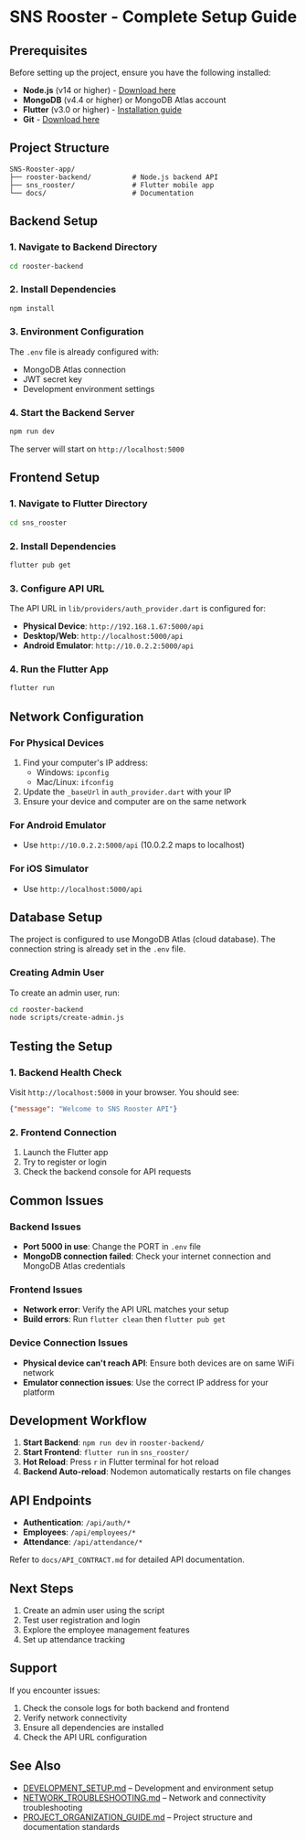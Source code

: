 # SNS Rooster - Complete Setup Guide

## Prerequisites

Before setting up the project, ensure you have the following installed:

- **Node.js** (v14 or higher) - [Download here](https://nodejs.org/)
- **MongoDB** (v4.4 or higher) or MongoDB Atlas account
- **Flutter** (v3.0 or higher) - [Installation guide](https://flutter.dev/docs/get-started/install)
- **Git** - [Download here](https://git-scm.com/)

## Project Structure

```
SNS-Rooster-app/
├── rooster-backend/          # Node.js backend API
├── sns_rooster/              # Flutter mobile app
└── docs/                     # Documentation
```

## Backend Setup

### 1. Navigate to Backend Directory
```bash
cd rooster-backend
```

### 2. Install Dependencies
```bash
npm install
```

### 3. Environment Configuration
The `.env` file is already configured with:
- MongoDB Atlas connection
- JWT secret key
- Development environment settings

### 4. Start the Backend Server
```bash
npm run dev
```

The server will start on `http://localhost:5000`

## Frontend Setup

### 1. Navigate to Flutter Directory
```bash
cd sns_rooster
```

### 2. Install Dependencies
```bash
flutter pub get
```

### 3. Configure API URL
The API URL in `lib/providers/auth_provider.dart` is configured for:
- **Physical Device**: `http://192.168.1.67:5000/api`
- **Desktop/Web**: `http://localhost:5000/api`
- **Android Emulator**: `http://10.0.2.2:5000/api`

### 4. Run the Flutter App
```bash
flutter run
```

## Network Configuration

### For Physical Devices
1. Find your computer's IP address:
   - Windows: `ipconfig`
   - Mac/Linux: `ifconfig`
2. Update the `_baseUrl` in `auth_provider.dart` with your IP
3. Ensure your device and computer are on the same network

### For Android Emulator
- Use `http://10.0.2.2:5000/api` (10.0.2.2 maps to localhost)

### For iOS Simulator
- Use `http://localhost:5000/api`

## Database Setup

The project is configured to use MongoDB Atlas (cloud database). The connection string is already set in the `.env` file.

### Creating Admin User
To create an admin user, run:
```bash
cd rooster-backend
node scripts/create-admin.js
```

## Testing the Setup

### 1. Backend Health Check
Visit `http://localhost:5000` in your browser. You should see:
```json
{"message": "Welcome to SNS Rooster API"}
```

### 2. Frontend Connection
1. Launch the Flutter app
2. Try to register or login
3. Check the backend console for API requests

## Common Issues

### Backend Issues
- **Port 5000 in use**: Change the PORT in `.env` file
- **MongoDB connection failed**: Check your internet connection and MongoDB Atlas credentials

### Frontend Issues
- **Network error**: Verify the API URL matches your setup
- **Build errors**: Run `flutter clean` then `flutter pub get`

### Device Connection Issues
- **Physical device can't reach API**: Ensure both devices are on same WiFi network
- **Emulator connection issues**: Use the correct IP address for your platform

## Development Workflow

1. **Start Backend**: `npm run dev` in `rooster-backend/`
2. **Start Frontend**: `flutter run` in `sns_rooster/`
3. **Hot Reload**: Press `r` in Flutter terminal for hot reload
4. **Backend Auto-reload**: Nodemon automatically restarts on file changes

## API Endpoints

- **Authentication**: `/api/auth/*`
- **Employees**: `/api/employees/*`
- **Attendance**: `/api/attendance/*`

Refer to `docs/API_CONTRACT.md` for detailed API documentation.

## Next Steps

1. Create an admin user using the script
2. Test user registration and login
3. Explore the employee management features
4. Set up attendance tracking

## Support

If you encounter issues:
1. Check the console logs for both backend and frontend
2. Verify network connectivity
3. Ensure all dependencies are installed
4. Check the API URL configuration

## See Also

- [DEVELOPMENT_SETUP.md](../DEVELOPMENT_SETUP.md) – Development and environment setup
- [NETWORK_TROUBLESHOOTING.md](../NETWORK_TROUBLESHOOTING.md) – Network and connectivity troubleshooting
- [PROJECT_ORGANIZATION_GUIDE.md](../PROJECT_ORGANIZATION_GUIDE.md) – Project structure and documentation standards